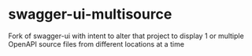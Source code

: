 # swagger-ui-multisource
Fork of swagger-ui with intent to alter that project to display 1 or multiple OpenAPI source files from different locations at a time
